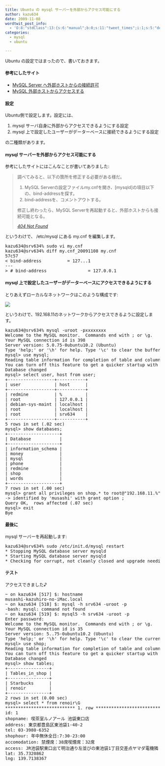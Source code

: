 ```yaml
---
title: Ubuntu の mysql サーバーを外部からアクセス可能にする
author: kazu634
date: 2009-11-08
wordtwit_post_info:
  - 'O:8:"stdClass":13:{s:6:"manual";b:0;s:11:"tweet_times";i:1;s:5:"delay";i:0;s:7:"enabled";i:1;s:10:"separation";s:2:"60";s:7:"version";s:3:"3.7";s:14:"tweet_template";b:0;s:6:"status";i:2;s:6:"result";a:0:{}s:13:"tweet_counter";i:2;s:13:"tweet_log_ids";a:1:{i:0;i:4907;}s:9:"hash_tags";a:0:{}s:8:"accounts";a:1:{i:0;s:7:"kazu634";}}'
categories:
  - mysql
  - ubuntu

---
```

<div class="section">
<p>
    Ubuntu の設定ではまったので、書いておきます。
</p>
  
<h4>
    参考にしたサイト
</h4>
  
<ul>
<li>
<a href="http://www.ktsuge.com/blog/2008/01/19/mysql-server-%E3%81%B8%E5%A4%96%E9%83%A8%E3%83%9B%E3%82%B9%E3%83%88%E3%81%8B%E3%82%89%E3%81%AE%E6%8E%A5%E7%B6%9A%E8%A8%B1%E5%8F%AF/" onclick="__gaTracker('send', 'event', 'outbound-article', 'http://www.ktsuge.com/blog/2008/01/19/mysql-server-%E3%81%B8%E5%A4%96%E9%83%A8%E3%83%9B%E3%82%B9%E3%83%88%E3%81%8B%E3%82%89%E3%81%AE%E6%8E%A5%E7%B6%9A%E8%A8%B1%E5%8F%AF/', 'MySQL Server へ外部ホストからの接続許可');" target="_blank">MySQL Server へ外部ホストからの接続許可</a>
</li>
<li>
<a href="http://www.avant-tokyo.com/linux/mysql_host.html" onclick="__gaTracker('send', 'event', 'outbound-article', 'http://www.avant-tokyo.com/linux/mysql_host.html', 'MySQL 外部ホストからアクセスする');" target="_blank">MySQL 外部ホストからアクセスする</a>
</li>
</ul>
  
<h4>
    設定
</h4>
  
<p>
    Ubuntu側で設定します。設定には、
</p>
  
<ol>
<li>
      mysql サーバ自身に外部からアクセスできるようにする設定
</li>
<li>
      mysql 上で設定したユーザーがデーターベースに接続できるようにする設定
</li>
</ol>
  
<p>
    の二種類があります。
</p>
  
<h4>
    mysql サーバーを外部からアクセス可能にする
</h4>
  
<p>
    参考にしたサイトにはこんなことが書いてありました:
</p>
  
<blockquote title="404 Not Found" cite="http://www.ktsuge.com/blog/2008/01/19/mysql-server-%E3%81%B8%E5%A4%96%E9%83%A8%E3%83%9B%E3%82%B9%E3%83%88%E3%81%8B%E3%82%89%E3%81%AE%E6%8E%A5%E7%B6%9A%E8%A8%B1%E5%8F%AF/">
<p>
      調べてみると、以下の箇所を修正する必要がある様だ。
</p>
    
<ol>
<li>
        MySQL Serverの設定ファイルmy.cnfを開き、[mysqld]の項目以下の、bind-addressを探す。
</li>
<li>
        bind-addressを、コメントアウトする。
</li>
</ol>
    
<p>
      修正し終わったら、MySQL Serverを再起動すると、外部ホストからも接続可能となる。
</p>
    
<p>
<cite><a href="http://www.ktsuge.com/blog/2008/01/19/mysql-server-%E3%81%B8%E5%A4%96%E9%83%A8%E3%83%9B%E3%82%B9%E3%83%88%E3%81%8B%E3%82%89%E3%81%AE%E6%8E%A5%E7%B6%9A%E8%A8%B1%E5%8F%AF/" onclick="__gaTracker('send', 'event', 'outbound-article', 'http://www.ktsuge.com/blog/2008/01/19/mysql-server-%E3%81%B8%E5%A4%96%E9%83%A8%E3%83%9B%E3%82%B9%E3%83%88%E3%81%8B%E3%82%89%E3%81%AE%E6%8E%A5%E7%B6%9A%E8%A8%B1%E5%8F%AF/', '404 Not Found');" target="_blank">404 Not Found</a></cite>
</p>
</blockquote>
  
<p>
    というわけで、 /etc/mysql にある my.cnf を編集します。
</p>
  
<pre class="syntax-highlight">
kazu634@srv634% sudo vi my.cnf                                                       /etc/mysql <span class="synStatement">[</span><span class="synConstant">7304</span><span class="synStatement">]</span>
kazu634@srv634% diff my.cnf_20091108 my.cnf                                          /etc/mysql <span class="synStatement">[</span><span class="synConstant">7305</span><span class="synStatement">]</span>
57c57
<span class="synStatement">&#60;</span> <span class="synStatement">bind</span>-address          <span class="synStatement">=</span> <span class="synConstant">127</span>.<span class="synConstant"></span>.<span class="synConstant"></span>.<span class="synConstant">1</span>
---
<span class="synStatement">&#62;</span><span class="synComment"> # bind-address                = 127.0.0.1</span>
</pre>
  
<h4>
    mysql 上で設定したユーザーがデーターベースにアクセスできるようにする
</h4>
  
<p>
    とりあえずローカルなネットワークはこのような構成です:
</p>
  
<p>
<center>
</center>
</p>
  
<p>
<a href="http://flickr.com/photos/42332031@N02/4083965175/" onclick="__gaTracker('send', 'event', 'outbound-article', 'http://flickr.com/photos/42332031@N02/4083965175/', '');" title="network configuration"><img src="http://farm3.static.flickr.com/2542/4083965175_48e188704a.jpg" /></a>
</p></p> 
  
<p>
    というわけで、192.168.11のネットワークからアクセスできるように設定します。
</p>
  
<pre class="syntax-highlight">
kazu634@srv634% mysql -uroot -pxxxxxxxx                                                        ~ [<span class="synConstant">7291</span>]
Welcome <span class="synSpecial">to</span> the MySQL monitor.  Commands <span class="synSpecial">end</span> <span class="synSpecial">with</span> ; <span class="synStatement">or</span> \g.
Your MySQL connection id <span class="synSpecial">is</span> <span class="synConstant">398</span>
Server version: <span class="synConstant">5.0</span>.<span class="synConstant">75</span>-0ubuntu10.<span class="synConstant">2</span> (Ubuntu)
<span class="synSpecial">Type</span> <span class="synConstant">'help;'</span> <span class="synStatement">or</span> <span class="synConstant">'\h'</span> <span class="synSpecial">for</span> help. <span class="synSpecial">Type</span> <span class="synConstant">'\c'</span> <span class="synSpecial">to</span> clear the buffer.
mysql&#62; use mysql;
Reading <span class="synSpecial">table</span> information <span class="synSpecial">for</span> completion <span class="synSpecial">of</span> <span class="synSpecial">table</span> <span class="synStatement">and</span> <span class="synSpecial">column</span> names
You can turn off this feature <span class="synSpecial">to</span> get a quicker startup <span class="synSpecial">with</span> -A
Database changed
mysql&#62; <span class="synStatement">select</span> <span class="synSpecial">user</span>, host <span class="synSpecial">from</span> <span class="synSpecial">user</span>;
+<span class="synComment">------------------+-----------+</span>
| <span class="synSpecial">user</span>             | host      |
+<span class="synComment">------------------+-----------+</span>
| redmine          | %         |
| root             | <span class="synConstant">127.0</span>.<span class="synConstant">0.1</span> |
| debian-sys-maint | localhost |
| root             | localhost |
| root             | srv634    |
+<span class="synComment">------------------+-----------+</span>
<span class="synConstant">5</span> <span class="synSpecial">rows</span> <span class="synStatement">in</span> <span class="synStatement">set</span> (<span class="synConstant"></span>.<span class="synConstant">02</span> sec)
mysql&#62; show databases;
+<span class="synComment">--------------------+</span>
| Database           |
+<span class="synComment">--------------------+</span>
| information_schema |
| money              |
| mysql              |
| phone              |
| redmine            |
| shop               |
| words              |
+<span class="synComment">--------------------+</span>
<span class="synConstant">7</span> <span class="synSpecial">rows</span> <span class="synStatement">in</span> <span class="synStatement">set</span> (<span class="synConstant"></span>.<span class="synConstant">00</span> sec)
mysql&#62; <span class="synStatement">grant</span> <span class="synStatement">all</span> <span class="synSpecial">privileges</span> <span class="synSpecial">on</span> shop.* <span class="synSpecial">to</span> root@<span class="synConstant">&#34;192.168.11.%&#34;</span>
-&#62; <span class="synSpecial">identified</span> <span class="synSpecial">by</span> <span class="synConstant">'musashi'</span> <span class="synSpecial">with</span> <span class="synStatement">grant</span> <span class="synSpecial">option</span> ;
Query OK, <span class="synConstant"></span> <span class="synSpecial">rows</span> affected (<span class="synConstant"></span>.<span class="synConstant">07</span> sec)
mysql&#62; exit
Bye
</pre>
  
<h4>
    最後に
</h4>
  
<p>
    mysql サーバーを再起動します:
</p>
  
<pre class="syntax-highlight">
kazu634@srv634% sudo /etc/init.d/mysql <span class="synStatement">restart</span>                                       /etc/mysql <span class="synStatement">[</span><span class="synConstant">7308</span><span class="synStatement">]</span>
* Stopping MySQL database server mysqld                                                        <span class="synStatement">[</span> OK <span class="synStatement">]</span>
* Starting MySQL database server mysqld                                                        <span class="synStatement">[</span> OK <span class="synStatement">]</span>
* Checking <span class="synStatement">for</span> corrupt, not cleanly closed and upgrade needing tables.
</pre>
  
<h4>
    テスト
</h4>
  
<p>
    アクセスできました♪
</p>
  
<pre class="syntax-highlight">
~ on kazu634 <span class="synStatement">[</span><span class="synConstant">517</span><span class="synStatement">]</span> $: hostname
musashi-kazuhiro-no-iMac.<span class="synStatement">local</span>
~ on kazu634 <span class="synStatement">[</span><span class="synConstant">518</span><span class="synStatement">]</span> $: mysql <span class="synSpecial">-h</span> srv634 <span class="synSpecial">-uroot</span> <span class="synSpecial">-p</span>
-bash: mysql: command not found
~ on kazu634 <span class="synStatement">[</span><span class="synConstant">519</span><span class="synStatement">]</span> $: mysql5 <span class="synSpecial">-h</span> srv634 <span class="synSpecial">-uroot</span> <span class="synSpecial">-p</span>
Enter password:
Welcome to the MySQL monitor.  Commands end with <span class="synStatement">;</span> or \g.
Your MySQL connection id is <span class="synConstant">35</span>
Server version: <span class="synConstant">5</span>.<span class="synConstant"></span>.<span class="synConstant">75</span>-0ubuntu10.<span class="synConstant">2</span> <span class="synStatement">(</span>Ubuntu<span class="synStatement">)</span>
Type <span class="synStatement">'</span><span class="synConstant">help;</span><span class="synStatement">'</span> or <span class="synStatement">'</span><span class="synConstant">\h</span><span class="synStatement">'</span> <span class="synStatement">for</span> <span class="synStatement">help</span>. Type <span class="synStatement">'</span><span class="synConstant">\c</span><span class="synStatement">'</span> to <span class="synStatement">clear</span> the current input statement.
mysql<span class="synStatement">&#62;</span> use shop<span class="synStatement">;</span>
Reading table information <span class="synStatement">for</span> completion of table and column names
You can turn off this feature to get a quicker startup with <span class="synStatement">-A</span>
Database changed
mysql<span class="synStatement">&#62;</span> show tables<span class="synStatement">;</span>
+----------------+
<span class="synStatement">|</span> Tables_in_shop <span class="synStatement">|</span>
+----------------+
<span class="synStatement">|</span> Starbucks      <span class="synStatement">|</span>
<span class="synStatement">|</span> renoir         <span class="synStatement">|</span>
+----------------+
<span class="synConstant">2</span> rows <span class="synStatement">in</span> <span class="synStatement">set </span><span class="synIdentifier">(0.00</span> <span class="synIdentifier">se</span>c)
mysql<span class="synStatement">&#62;</span> <span class="synStatement">select</span> * from renoir\G
*************************** <span class="synConstant">1</span>. row ***************************
id: <span class="synConstant">1</span>
shopname: 喫茶室ルノアール 池袋東口店
address: 東京都豊島区東池袋<span class="synConstant">1-40-2</span>
tel: <span class="synConstant">03-3980-6352</span>
shophour: 年中無休全日:<span class="synConstant">7</span>:<span class="synConstant">30-23</span>:<span class="synConstant">00</span>
accomodation: 禁煙席：<span class="synConstant">38</span>席喫煙席：<span class="synConstant">32</span>席
access: JR池袋駅東口出て明治通り左並びの東池袋<span class="synConstant">1</span>丁目交差点ヤマダ電機隣
lat: <span class="synConstant">35</span>.<span class="synConstant">7320862</span>
lng: <span class="synConstant">139</span>.<span class="synConstant">7138367</span>
</pre>
</div>
